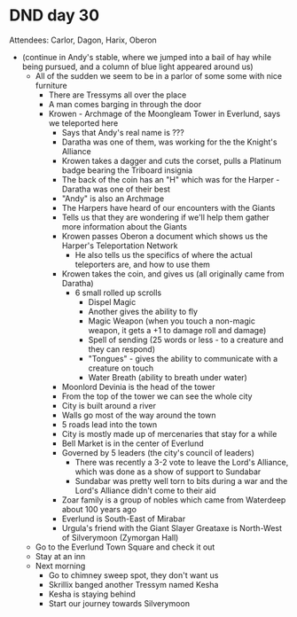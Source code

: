 # DND day 30
Attendees: Carlor, Dagon, Harix, Oberon

- (continue in Andy's stable, where we jumped into a bail of hay while being pursued, and a column of blue light appeared around us)
    - All of the sudden we seem to be in a parlor of some some with nice furniture
        - There are Tressyms all over the place
        - A man comes barging in through the door
        - Krowen - Archmage of the Moongleam Tower in Everlund, says we teleported here
            - Says that Andy's real name is ???
            - Daratha was one of them, was working for the the Knight's Alliance
            - Krowen takes a dagger and cuts the corset, pulls a Platinum badge bearing the Triboard insignia
            - The back of the coin has an "H" which was for the Harper - Daratha was one of their best
            - "Andy" is also an Archmage
            - The Harpers have heard of our encounters with the Giants
            - Tells us that they are wondering if we'll help them gather more information about the Giants
            - Krowen passes Oberon a document which shows us the Harper's Teleportation Network
                - He also tells us the specifics of where the actual teleporters are, and how to use them
            - Krowen takes the coin, and gives us (all originally came from Daratha)
                - 6 small rolled up scrolls
                    - Dispel Magic
                    - Another gives the ability to fly
                    - Magic Weapon (when you touch a non-magic weapon, it gets a +1 to damage roll and damage)
                    - Spell of sending (25 words or less - to a creature and they can respond)
                    - "Tongues" - gives the ability to communicate with a creature on touch
                    - Water Breath (ability to breath under water)
            - Moonlord Devinia is the head of the tower
            - From the top of the tower we can see the whole city
            - City is built around a river
            - Walls go most of the way around the town
            - 5 roads lead into the town
            - City is mostly made up of mercenaries that stay for a while
            - Bell Market is in the center of Everlund
            - Governed by 5 leaders (the city's council of leaders)
                - There was recently a 3-2 vote to leave the Lord's Alliance, which was done as a show of support to Sundabar
                - Sundabar was pretty well torn to bits during a war and the Lord's Alliance didn't come to their aid
            - Zoar family is a group of nobles which came from Waterdeep about 100 years ago
            - Everlund is South-East of Mirabar
            - Urgula's friend with the Giant Slayer Greataxe is North-West of Silverymoon (Zymorgan Hall)
    - Go to the Everlund Town Square and check it out
    - Stay at an inn
    - Next morning
        - Go to chimney sweep spot, they don't want us
        - Skrillix banged another Tressym named Kesha
        - Kesha is staying behind
        - Start our journey towards Silverymoon
